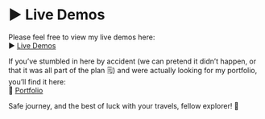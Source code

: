# ▶️ Live Demos

Please feel free to view my live demos here:  
▶️ [Live Demos](https://musman-uk.github.io/live-demos)

If you’ve stumbled in here by accident (we can pretend it didn’t happen, or that it was all part of the plan 🗒️) and were actually looking for my portfolio, you’ll find it here:  
📂 [Portfolio](https://github.com/musman-uk/portfolio)

Safe journey, and the best of luck with your travels, fellow explorer! 🚀
